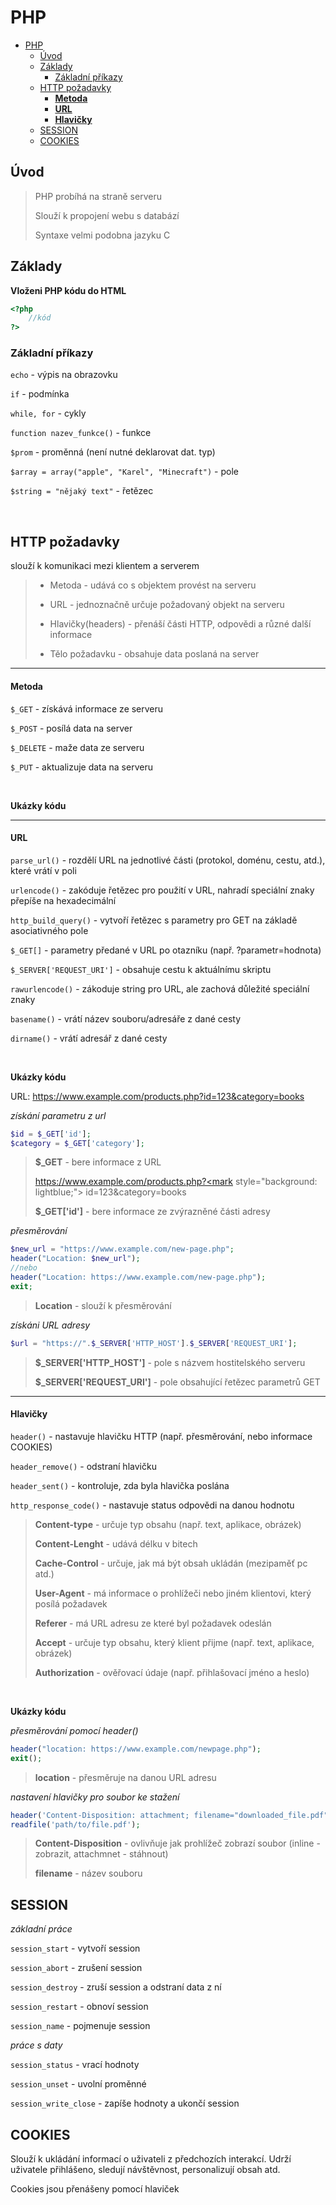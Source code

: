# PHP

- [PHP](#php)
  - [Úvod](#úvod)
  - [Základy](#základy)
    - [Základní příkazy](#základní-příkazy)
  - [HTTP požadavky](#http-požadavky)
      - [**Metoda**](#metoda)
      - [**URL**](#url)
      - [**Hlavičky**](#hlavičky)
  - [SESSION](#session)
  - [COOKIES](#cookies)

## Úvod
> PHP probíhá na straně serveru
>
> Slouží k propojení webu s databází
> 
> Syntaxe velmi podobna jazyku C

## Základy
**Vloženi PHP kódu do HTML**

```php
<?php
    //kód
?>
```

### Základní příkazy

`echo` - výpis na obrazovku

`if` - podmínka

`while, for` - cykly

`function nazev_funkce()` - funkce

`$prom` - proměnná (není nutné deklarovat dat. typ)

`$array = array("apple", "Karel", "Minecraft")` - pole

`$string = "nějaký text"` - řetězec

<br>

## HTTP požadavky

slouží k komunikaci mezi klientem a serverem

>- Metoda - udává co s objektem provést na serveru
>
>- URL - jednoznačně určuje požadovaný objekt na serveru
>
>- Hlavičky(headers) - přenáší části HTTP, odpovědi a různé další informace
>
>- Tělo požadavku - obsahuje data poslaná na server

---

#### **Metoda**

`$_GET` - získává informace ze serveru

`$_POST` - posílá data na server

`$_DELETE` - maže data ze serveru

`$_PUT` - aktualizuje data na serveru

<br>

**Ukázky kódu**

---

#### **URL**

`parse_url()` - rozdělí URL na jednotlivé části (protokol, doménu, cestu, atd.), které vrátí v poli

`urlencode()` - zakóduje řetězec pro použití v URL, nahradí
 speciální znaky přepíše na hexadecimální

`http_build_query()` - vytvoří řetězec s parametry pro GET na základě asociativného pole

`$_GET[]` - parametry předané v URL po otazníku (např. ?parametr=hodnota)

`$_SERVER['REQUEST_URI']` - obsahuje cestu k aktuálnímu skriptu

`rawurlencode()` - zákoduje string pro URL, ale zachová důležité speciální znaky

`basename()` - vrátí název souboru/adresáře z dané cesty

`dirname()` - vrátí adresář z dané cesty

<br>

**Ukázky kódu**

URL: https://www.example.com/products.php?id=123&category=books

*získání parametru z url*

```php
$id = $_GET['id'];
$category = $_GET['category'];
```

>**$_GET** - bere informace z URL
>
> https://www.example.com/products.php?<mark style="background: lightblue;"> id=123</mark>&category=books
>
> **$_GET['id']** - bere informace ze zvýrazněné části adresy

*přesměrování*
```php
$new_url = "https://www.example.com/new-page.php";
header("Location: $new_url");
//nebo
header("Location: https://www.example.com/new-page.php");
exit;
```
>**Location** - slouží k přesměrování

*získáni URL adresy*
```php
$url = "https://".$_SERVER['HTTP_HOST'].$_SERVER['REQUEST_URI'];
```
>**$_SERVER['HTTP_HOST']** - pole s názvem hostitelského serveru
>
>**$_SERVER['REQUEST_URI']** - pole obsahující řetězec parametrů GET

---

#### **Hlavičky**

`header()` - nastavuje hlavičku HTTP (např. přesměrování, nebo informace COOKIES)

`header_remove()` - odstraní hlavičku

`header_sent()` - kontroluje, zda byla hlavička poslána

`http_response_code()` - nastavuje status odpovědi na danou hodnotu

>**Content-type** - určuje typ obsahu (např. text, aplikace, obrázek)
>
>**Content-Lenght** - udává délku v bitech
>
>**Cache-Control** - určuje, jak má být obsah ukládán (mezipaměť pc atd.)
>
>**User-Agent** - má informace o prohlížeči nebo jiném klientovi, který posílá požadavek
>
>**Referer** - má URL adresu ze které byl požadavek odeslán
>
>**Accept** - určuje typ obsahu, který klient přijme (např. text, aplikace, obrázek)
>
>**Authorization** - ověřovací údaje (např. přihlašovací jméno a heslo)

<br>

 **Ukázky kódu**

*přesměrování pomocí header()*
```php
header("location: https://www.example.com/newpage.php");
exit();
```
>**location** - přesměruje na danou URL adresu

*nastavení hlavičky pro soubor ke stažení*
```php
header('Content-Disposition: attachment; filename="downloaded_file.pdf"');
readfile('path/to/file.pdf');
```
>**Content-Disposition** - ovlivňuje jak prohlížeč zobrazí soubor (inline - zobrazit, attachmnet - stáhnout)
>
>**filename** - název souboru

## SESSION
*základní práce*

`session_start` - vytvoří session

`session_abort` - zrušení session

`session_destroy` - zruší session a odstraní data z ní

`session_restart` - obnoví session

`session_name` - pojmenuje session

*práce s daty*

`session_status` - vrací hodnoty

`session_unset` - uvolní proměnné

`session_write_close` - zapíše hodnoty a ukončí session

## COOKIES

Slouží k ukládání informací o uživateli z předchozích interakcí. Udrží uživatele přihlášeno, sledují návštěvnost, personalizují obsah atd.

Cookies jsou přenášeny pomocí hlaviček
